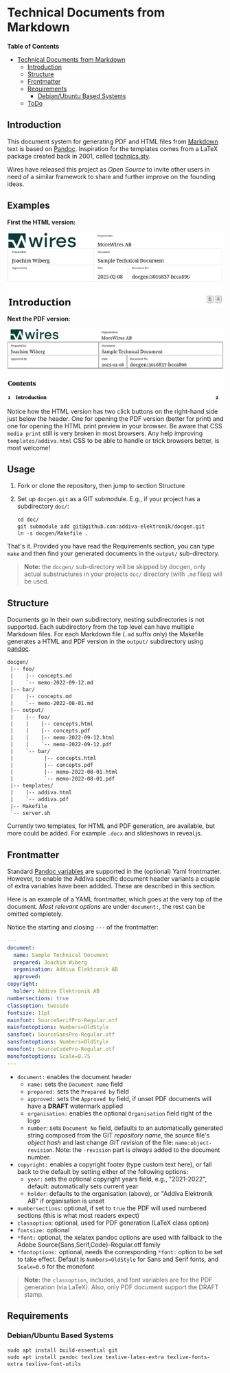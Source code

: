Technical Documents from Markdown
=================================

<!-- markdown-toc start - Don't edit this section. Run M-x markdown-toc-refresh-toc -->
**Table of Contents**

- [Technical Documents from Markdown](#technical-documents-from-markdown)
    - [Introduction](#introduction)
    - [Structure](#structure)
    - [Frontmatter](#frontmatter)
    - [Requirements](#requirements)
        - [Debian/Ubuntu Based Systems](#debianubuntu-based-systems)
    - [ToDo](#todo)

<!-- markdown-toc end -->

Introduction
------------

This document system for generating PDF and HTML files from [Markdown][]
text is based on [Pandoc][].  Inspiration for the templates comes from a
LaTeX package created back in 2001, called [technics.sty][].

Wires have released this project as *Open Source* to invite other users
in need of a similar framework to share and further improve on the
founding ideas.

[Pandoc]:       https://pandoc.org/
[Markdown]:     https://daringfireball.net/projects/markdown/syntax
[technics.sty]: https://www.ctan.org/tex-archive/macros/latex/contrib/technics


Examples
--------

**First the HTML version:**

![](img/html.png)

**Next the PDF version:**

![](img/pdf.png)

Notice how the HTML version has two click buttons on the right-hand side
just below the header.  One for opening the PDF version (better for
print) and one for opening the HTML print preview in your browser.  Be
aware that CSS `media print` still is very broken in most browsers.  Any
help improving `templates/addiva.html` CSS to be able to handle or trick
browsers better, is most welcome!


Usage
-----

 1. Fork or clone the repository, then jump to section Structure
 2. Set up `docgen.git` as a GIT submodule.  E.g., if your project has a
    subdirectory `doc/`:

	    cd doc/
		git submodule add git@github.com:addiva-elektronik/docgen.git
		ln -s docgen/Makefile .

That's it.  Provided you have read the Requirements section, you can
type `make` and then find your generated documents in the `output/`
sub-directory.

> **Note:** the `docgen/` sub-directory will be skipped by docgen, only
> actual substructures in your projects `doc/` directory (with `.md`
> files) will be used.


Structure
---------

Documents go in their own subdirectory, nesting subdirectories is not
supported.  Each subdirectory from the top level can have multiple
Markdown files.  For each Markdown file (`.md` suffix only) the Makefile
generates a HTML and PDF version in the `output/` subdirectory using
[pandoc](https://pandoc.org/).

    docgen/
     |-- foo/
     |    |-- concepts.md
     |    `-- memo-2022-09-12.md
     |-- bar/
     |    |-- concepts.md
     |    `-- memo-2022-08-01.md
     |-- output/
     |    |-- foo/
     |    |    |-- concepts.html
     |    |    |-- concepts.pdf
     |    |    |-- memo-2022-09-12.html
     |    |    `-- memo-2022-09-12.pdf
     |    `-- bar/
     |          |-- concepts.html
     |          |-- concepts.pdf
     |          |-- memo-2022-08-01.html
     |          `-- memo-2022-08-01.pdf
     |-- templates/
     |    |-- addiva.html
     |    `-- addiva.pdf
     |-- Makefile
     `-- server.sh

Currently two templates, for HTML and PDF generation, are available, but
more could be added.  For example `.docx` and slideshows in reveal.js.


Frontmatter
-----------

Standard [Pandoc variables](https://pandoc.org/MANUAL.html#variables)
are supported in the (optional) Yaml frontmatter.  However, to enable
the Addiva specific document header variants a couple of extra variables
have been addded.  These are described in this section.

Here is an example of a YAML frontmatter, which goes at the very top of
the document.  *Most relevant options* are under `document:`, the rest
can be omitted completely.

Notice the starting and closing `---` of the frontmatter:

```yaml
---
document:
  name: Sample Technical Document
  prepared: Joachim Wiberg
  organisation: Addiva Elektronik AB
  approved:
copyright:
  holder: Addiva Elektronik AB
numbersections: true
classoption: twoside
fontsize: 11pt
mainfont: SourceSerifPro-Regular.otf
mainfontoptions: Numbers=OldStyle
sansfont: SourceSansPro-Regular.otf
sansfontoptions: Numbers=OldStyle
monofont: SourceCodePro-Regular.otf
monofontoptions: Scale=0.75
---
```

 * `document:` enables the document header
   * `name:` sets the `Document name` field
   * `prepared:` sets the `Prepared by` field
   * `approved:` sets the `Approved by` field, if unset PDF documents
     will have a **DRAFT** watermark applied
   * `organisation:` enables the optional `Organisation` field right of
     the logo
   * `number`: sets `Document No` field, defaults to an automatically
     generated string composed from the GIT *repository name*, the
     source file's *object hash* and last change *GIT revision* of
     the file: `name:object-revision`.  Note: the `-revision` part
	 is *always* added to the document number.
 * `copyright:` enables a copyright footer (type custom text here), or
   fall back to the default by setting either of the following options:
   * `year:` sets the optional copyright years field, e.g., "2021-2022",
     default: automatically sets current year
   * `holder`: defaults to the organisation (above), or "Addiva
     Elektronik AB" if organisation is unset
 * `numbersections`: optional, if set to `true` the PDF will used
   numbered sections (this is what most readers expect)
 * `classoption`: optional, used for PDF generation (LaTeX class option)
 * `fontsize:` optional
 * `*font:` optional, the xelatex pandoc options are used with fallback
   to the Adobe Source{Sans,Serif,Code}-Regular.otf family
 * `*fontoptions:` optional, needs the corresponding `*font:` option to
   be set to take effect.  Default is `Numbers=OldStyle` for Sans and
   Serif fonts, and `Scale=0.0` for the monofont

> **Note:** the `classoption`, includes, and font variables are for the
> PDF generation (via LaTeX).  Also, only PDF document support the DRAFT
> stamp.


Requirements
------------

### Debian/Ubuntu Based Systems

    sudo apt install build-essential git
    sudo apt install pandoc texlive texlive-latex-extra texlive-fonts-extra texlive-font-utils

